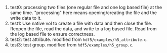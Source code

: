 1. test0: processing two files (one regular file and one log based file) at the same time. "processing" here means opening/creating the file and the write data to it.
2. test1: Use native vol to create a file with data and then close the file. Reopen the file, read the data, and write to a log based file. Read from the log based file to ensure correctness. 
3. test2: test attribute. modified from `hdf5/examples/h5_attribute.c`.
4. test3: test group. modified from `hdf5/examples/h5_group.c`.